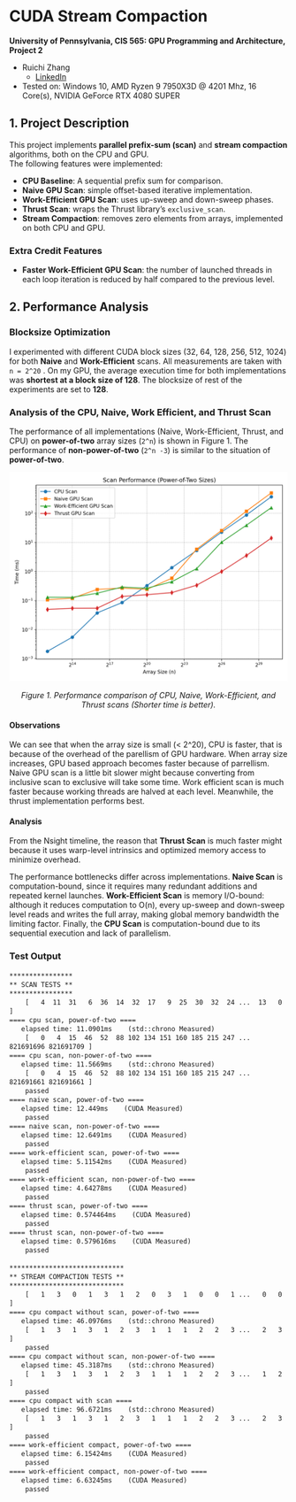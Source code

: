 CUDA Stream Compaction
======================

**University of Pennsylvania, CIS 565: GPU Programming and Architecture, Project 2**

* Ruichi Zhang
  * [LinkedIn](https://www.linkedin.com/in/ruichi-zhang-537204381/)
* Tested on: Windows 10, AMD Ryzen 9 7950X3D @ 4201 Mhz, 16 Core(s), NVIDIA GeForce RTX 4080 SUPER

## 1. Project Description
This project implements **parallel prefix-sum (scan)** and **stream compaction** algorithms, both on the CPU and GPU.  
The following features were implemented:

- **CPU Baseline**: A sequential prefix sum for comparison.  
- **Naive GPU Scan**: simple offset-based iterative implementation.  
- **Work-Efficient GPU Scan**: uses up-sweep and down-sweep phases.  
- **Thrust Scan**: wraps the Thrust library’s `exclusive_scan`.  
- **Stream Compaction**: removes zero elements from arrays, implemented on both CPU and GPU.  

### Extra Credit Features
- **Faster Work-Efficient GPU Scan**: the number of launched threads in each loop iteration is reduced by half compared to the previous level.

## 2. Performance Analysis

### Blocksize Optimization
I experimented with different CUDA block sizes (32, 64, 128, 256, 512, 1024) for both **Naive** and **Work-Efficient** scans. All measurements are taken with `n = 2^20` . On my GPU, the average execution time for both implementations was **shortest at a block size of 128**. 
The blocksize of rest of the experiments are set to **128**.

### Analysis of the CPU, Naive, Work Efficient, and Thrust Scan

The performance of all implementations (Naive, Work-Efficient, Thrust, and CPU) on **power-of-two** array sizes (`2^n`) is shown in Figure 1. The performance of **non-power-of-two** (`2^n -3`) is similar to the situation of **power-of-two**. 

<p align="center">
  <img src="figures/scan_pow2.png" width="800"/>
</p>

<p align="center"><em>Figure 1. Performance comparison of CPU, Naive, Work-Efficient, and Thrust scans (Shorter time is better).</em></p>

<!-- <p align="center">
  <img src="figures/scan_nonpow2.png" width="800"/>
</p>

<p align="center"><em>Figure 1. Boids simulation with N = 5000.</em></p> -->

#### Observations
We can see that when the array size is small (< 2^20), CPU is faster, that is because of the overhead of the parellism of GPU hardware. When array size increases, GPU based approach becomes faster because of parrellism. Naive GPU scan is a little bit slower might because converting from inclusive scan to exclusive will take some time. Work efficient scan is much faster because working threads are halved at each level. Meanwhile, the thrust implementation performs best. 

#### Analysis

From the Nsight timeline, the reason that **Thrust Scan** is much faster might because it uses warp-level intrinsics and optimized memory access to minimize overhead.

The performance bottlenecks differ across implementations. **Naive Scan** is computation-bound, since it requires many redundant additions and repeated kernel launches. **Work-Efficient Scan** is memory I/O-bound: although it reduces computation to O(n), every up-sweep and down-sweep level reads and writes the full array, making global memory bandwidth the limiting factor. Finally, the **CPU Scan** is computation-bound due to its sequential execution and lack of parallelism.


### Test Output
```
****************
** SCAN TESTS **
****************
    [   4  11  31   6  36  14  32  17   9  25  30  32  24 ...  13   0 ]
==== cpu scan, power-of-two ====
   elapsed time: 11.0901ms    (std::chrono Measured)
    [   0   4  15  46  52  88 102 134 151 160 185 215 247 ... 821691696 821691709 ]
==== cpu scan, non-power-of-two ====
   elapsed time: 11.5669ms    (std::chrono Measured)
    [   0   4  15  46  52  88 102 134 151 160 185 215 247 ... 821691661 821691661 ]
    passed
==== naive scan, power-of-two ====
   elapsed time: 12.449ms    (CUDA Measured)
    passed
==== naive scan, non-power-of-two ====
   elapsed time: 12.6491ms    (CUDA Measured)
    passed
==== work-efficient scan, power-of-two ====
   elapsed time: 5.11542ms    (CUDA Measured)
    passed
==== work-efficient scan, non-power-of-two ====
   elapsed time: 4.64278ms    (CUDA Measured)
    passed
==== thrust scan, power-of-two ====
   elapsed time: 0.574464ms    (CUDA Measured)
    passed
==== thrust scan, non-power-of-two ====
   elapsed time: 0.579616ms    (CUDA Measured)
    passed

*****************************
** STREAM COMPACTION TESTS **
*****************************
    [   1   3   0   1   3   1   2   0   3   1   0   0   1 ...   0   0 ]
==== cpu compact without scan, power-of-two ====
   elapsed time: 46.0976ms    (std::chrono Measured)
    [   1   3   1   3   1   2   3   1   1   1   2   2   3 ...   2   3 ]
    passed
==== cpu compact without scan, non-power-of-two ====
   elapsed time: 45.3187ms    (std::chrono Measured)
    [   1   3   1   3   1   2   3   1   1   1   2   2   3 ...   1   2 ]
    passed
==== cpu compact with scan ====
   elapsed time: 96.6721ms    (std::chrono Measured)
    [   1   3   1   3   1   2   3   1   1   1   2   2   3 ...   2   3 ]
    passed
==== work-efficient compact, power-of-two ====
   elapsed time: 6.15424ms    (CUDA Measured)
    passed
==== work-efficient compact, non-power-of-two ====
   elapsed time: 6.63245ms    (CUDA Measured)
    passed
```

